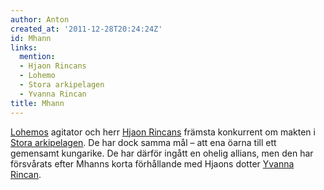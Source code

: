 ```yaml
---
author: Anton
created_at: '2011-12-28T20:24:24Z'
id: Mhann
links:
  mention:
  - Hjaon Rincans
  - Lohemo
  - Stora arkipelagen
  - Yvanna Rincan
title: Mhann
---
```


[Lohemos] agitator och herr [Hjaon Rincans] främsta konkurrent om makten i [Stora arkipelagen]. De
har dock samma mål – att ena öarna till ett gemensamt kungarike. De har därför ingått en ohelig
allians, men den har försvårats efter Mhanns korta förhållande med Hjaons dotter [Yvanna Rincan].

  [Lohemos]: Lohemo
  [Hjaon Rincans]: Hjaon_Rincans
  [Stora arkipelagen]: Stora_arkipelagen
  [Yvanna Rincan]: Yvanna_Rincan
